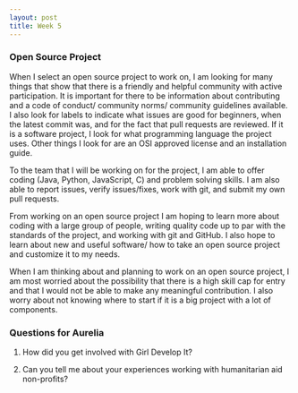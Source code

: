 ```yaml
---
layout: post
title: Week 5
---
```


### Open Source Project 

When I select an open source project to work on, I am looking for many things that show that there is a friendly and helpful community with active participation. It is important for there to be information about contributing and a code of conduct/ community norms/ community guidelines available. I also look for labels to indicate what issues are good for beginners, when the latest commit was, and for the fact that pull requests are reviewed. If it is a software project, I look for what programming language the project uses. Other things I look for are an OSI approved license and an installation guide.

To the team that I will be working on for the project, I am able to offer coding (Java, Python, JavaScript, C) and problem solving skills. I am also able to report issues, verify issues/fixes, work with git, and submit my own pull requests.

From working on an open source project I am hoping to learn more about coding with a large group of people, writing quality code up to par with the standards of the project, and working with git and GitHub. I also hope to learn about new and useful software/ how to take an open source project and customize it to my needs.

When I am thinking about and planning to work on an open source project, I am most worried about the possibility that there is a high skill cap for entry and that I would not be able to make any meaningful contribution. I also worry about not knowing where to start if it is a big project with a lot of components.

### Questions for Aurelia 

1. How did you get involved with Girl Develop It?

2. Can you tell me about your experiences working with humanitarian aid non-profits?

